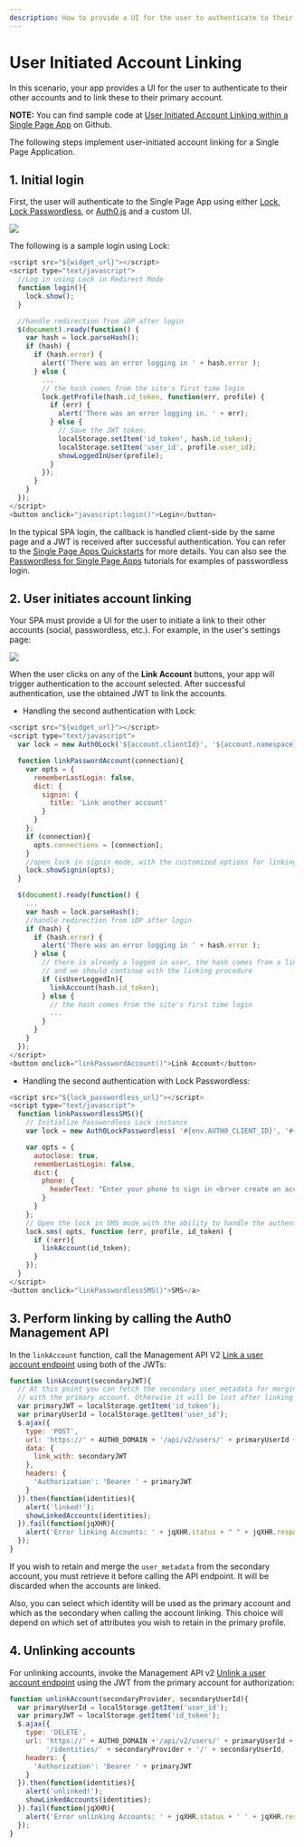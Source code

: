 ```yaml
---
description: How to provide a UI for the user to authenticate to their other accounts and link these to their primary account.
---
```


# User Initiated Account Linking

In this scenario, your app provides a UI for the user to authenticate to their other accounts and to link these to their primary account.

**NOTE:** You can find sample code at [User Initiated Account Linking within a Single Page App](https://github.com/auth0/auth0-link-accounts-sample/tree/master/SPA) on Github.

The following steps implement user-initiated account linking for a Single Page Application.

## 1. Initial login

First, the user will authenticate to the Single Page App using either [Lock](https://github.com/auth0/lock), [Lock Passwordless](https://github.com/auth0/lock-passwordless), or [Auth0.js](/libraries/auth0js) and a custom UI.

![](/media/articles/link-accounts/spa-initial-login.png)

The following is a sample login using Lock:

```js
<script src="${widget_url}"></script>
<script type="text/javascript">  
  //Log in using Lock in Redirect Mode
  function login(){
    lock.show();
  }

  //handle redirection from iDP after login  
  $(document).ready(function() {
    var hash = lock.parseHash();
    if (hash) {
      if (hash.error) {
        alert('There was an error logging in ' + hash.error );
      } else {
        ...
        // the hash comes from the site's first time login
        lock.getProfile(hash.id_token, function(err, profile) {
          if (err) {
            alert('There was an error logging in. ' + err);
          } else {
            // Save the JWT token.
            localStorage.setItem('id_token', hash.id_token);
            localStorage.setItem('user_id', profile.user_id);
            showLoggedInUser(profile);
          }
        });
      }
    }
  });
</script>
<button onclick="javascript:login()">Login</button>
```

In the typical SPA login, the callback is handled client-side by the same page and a JWT is received after successful authentication. You can refer to the [Single Page Apps Quickstarts](/quickstart/spa) for more details. You can also see the [Passwordless for Single Page Apps](/connections/passwordless/spa) tutorials for examples of passwordless login.

## 2. User initiates account linking

Your SPA must provide a UI for the user to initiate a link to their other accounts (social, passwordless, etc.). For example, in the user's settings page:

![](/media/articles/link-accounts/spa-user-settings.png)

When the user clicks on any of the **Link Account** buttons, your app will trigger authentication to the account selected. After successful authentication, use the obtained JWT to link the accounts.

 * Handling the second authentication with Lock:

  ```js
  <script src="${widget_url}"></script>
  <script type="text/javascript">
    var lock = new Auth0Lock('${account.clientId}', '${account.namespace}');
  
    function linkPasswordAccount(connection){
      var opts = {
        rememberLastLogin: false,
        dict: {
          signin: {
            title: 'Link another account'
          }
        }
      };
      if (connection){
        opts.connections = [connection];
      }
      //open lock in signin mode, with the customized options for linking
      lock.showSignin(opts);
    }

    $(document).ready(function() {
      ...
      var hash = lock.parseHash();
      //handle redirection from iDP after login
      if (hash) {
        if (hash.error) {
          alert('There was an error logging in ' + hash.error );
        } else {
          // there is already a logged in user, the hash comes from a linking account operation, 
          // and we should continue with the linking procedure
          if (isUserLoggedIn){
            linkAccount(hash.id_token);
          } else {
            // the hash comes from the site's first time login
            ...
          }
        }
      }
    });
  </script>
  <button onclick="linkPasswordAccount()">Link Account</button>
  ```

 * Handling the second authentication with Lock Passwordless:

  ```js
  <script src="${lock_passwordless_url}"></script>
  <script type="text/javascript">
    function linkPasswordlessSMS(){
      // Initialize Passwordless Lock instance
      var lock = new Auth0LockPasswordless( '#{env.AUTH0_CLIENT_ID}', '#{env.AUTH0_DOMAIN}' );
  
      var opts = { 
        autoclose: true, 
        rememberLastLogin: false,
        dict:{
          phone: {
            headerText: "Enter your phone to sign in <br>or create an account to link to."
          }
        }
      };
      // Open the lock in SMS mode with the ability to handle the authentication in page
      lock.sms( opts, function (err, profile, id_token) {
        if (!err){
          linkAccount(id_token);
        }
      });
    }
  </script>
  <button onclick="linkPasswordlessSMS()">SMS</a>
  ```

## 3. Perform linking by calling the Auth0 Management API 

In the `linkAccount` function, call the Management API V2 [Link a user account endpoint](/api/v2#!/Users/post_identities) using both of the JWTs:

```js
function linkAccount(secondaryJWT){
  // At this point you can fetch the secondary user_metadata for merging 
  // with the primary account. Otherwise it will be lost after linking the accounts
  var primaryJWT = localStorage.getItem('id_token');
  var primaryUserId = localStorage.getItem('user_id');
  $.ajax({
    type: 'POST',
    url: 'https://' + AUTH0_DOMAIN + '/api/v2/users/' + primaryUserId + '/identities',
    data: {
      link_with: secondaryJWT
    },
    headers: {
      'Authorization': 'Bearer ' + primaryJWT
    }
  }).then(function(identities){
    alert('linked!');
    showLinkedAccounts(identities);
  }).fail(function(jqXHR){
    alert('Error linking Accounts: ' + jqXHR.status + " " + jqXHR.responseText);
  });
}
```

If you wish to retain and merge the `user_metadata` from the secondary account, you must retrieve it before calling the API endpoint. It will be discarded when the accounts are linked.

Also, you can select which identity will be used as the primary account and which as the secondary when calling the account linking. This choice will depend on which set of attributes you wish to retain in the primary profile.

## 4. Unlinking accounts

For unlinking accounts, invoke the Management API v2 [Unlink a user account endpoint](/api/v2#!/Users/delete_provider_by_user_id) using the JWT from the primary account for authorization:

```js
function unlinkAccount(secondaryProvider, secondaryUserId){
  var primaryUserId = localStorage.getItem('user_id');
  var primaryJWT = localStorage.getItem('id_token');
  $.ajax({
    type: 'DELETE',
    url: 'https://' + AUTH0_DOMAIN +'/api/v2/users/' + primaryUserId +
         '/identities/' + secondaryProvider + '/' + secondaryUserId,
    headers: {
      'Authorization': 'Bearer ' + primaryJWT
    }
  }).then(function(identities){
    alert('unlinked!');
    showLinkedAccounts(identities);
  }).fail(function(jqXHR){
    alert('Error unlinking Accounts: ' + jqXHR.status + ' ' + jqXHR.responseText);
  });
}
```

